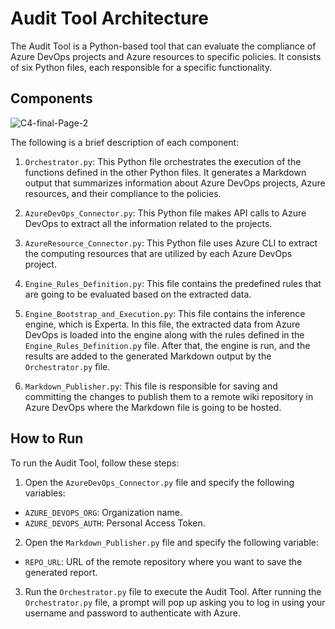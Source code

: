 # Audit Tool Architecture

The Audit Tool is a Python-based tool that can evaluate the compliance of Azure DevOps projects and Azure resources to specific policies. It consists of six Python files, each responsible for a specific functionality. 

## Components

![C4-final-Page-2](https://user-images.githubusercontent.com/74933380/228666251-24cd3424-91e4-4ce6-bf51-56575766badd.png)


The following is a brief description of each component:

1. `Orchestrator.py`: This Python file orchestrates the execution of the functions defined in the other Python files. It generates a Markdown output that summarizes information about Azure DevOps projects, Azure resources, and their compliance to the policies.

2. `AzureDevOps_Connector.py`: This Python file makes API calls to Azure DevOps to extract all the information related to the projects.

3. `AzureResource_Connector.py`: This Python file uses Azure CLI to extract the computing resources that are utilized by each Azure DevOps project.

4. `Engine_Rules_Definition.py`: This file contains the predefined rules that are going to be evaluated based on the extracted data.

5. `Engine_Bootstrap_and_Execution.py`: This file contains the inference engine, which is Experta. In this file, the extracted data from Azure DevOps is loaded into the engine along with the rules defined in the `Engine_Rules_Definition.py` file. After that, the engine is run, and the results are added to the generated Markdown output by the `Orchestrator.py` file.

6. `Markdown_Publisher.py`: This file is responsible for saving and committing the changes to publish them to a remote wiki repository in Azure DevOps where the Markdown file is going to be hosted.

## How to Run

To run the Audit Tool, follow these steps:

1. Open the `AzureDevOps_Connector.py` file and specify the following variables:

- `AZURE_DEVOPS_ORG`: Organization name.
- `AZURE_DEVOPS_AUTH`: Personal Access Token.

2. Open the `Markdown_Publisher.py` file and specify the following variable:

- `REPO_URL`: URL of the remote repository where you want to save the generated report.

3. Run the `Orchestrator.py` file to execute the Audit Tool. After running the `Orchestrator.py` file, a prompt will pop up asking you to log in using your username and password to authenticate with Azure.
